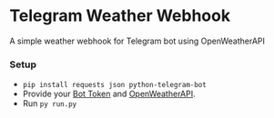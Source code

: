 # Telegram Weather Webhook
A simple weather webhook for Telegram bot using OpenWeatherAPI

### Setup

- ```pip install requests json python-telegram-bot```
- Provide your [Bot Token](https://t.me/botfather) and [OpenWeatherAPI](https://openweathermap.org/api).
- Run ```py run.py```


